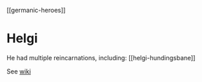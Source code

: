 
[[germanic-heroes]]
# Helgi
He had multiple reincarnations, including:
[[helgi-hundingsbane]]


See [wiki](https://en.wikipedia.org/wiki/Helgi-Hundingsbane)